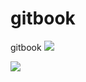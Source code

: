 # gitbook
gitbook
![](../img/2c87c15257b3dd42fa32c7687816814a_1.jpg)


![](https://github.com/cangwei3366/gitbook/master/img/1.jpg)
